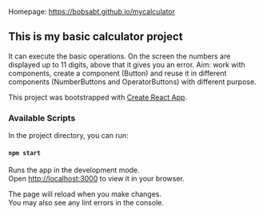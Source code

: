 Homepage: https://bobsabt.github.io/mycalculator

## This is my basic calculator project
It can execute the basic operations.
On the screen the numbers are displayed up to 11 digits, above that it gives you an error.
Aim: work with components, create a component (Button) and reuse it in different components (NumberButtons and OperatorButtons) with different purpose.

This project was bootstrapped with [Create React App](https://github.com/facebook/create-react-app).

### Available Scripts

In the project directory, you can run:

#### `npm start`

Runs the app in the development mode.\
Open [http://localhost:3000](http://localhost:3000) to view it in your browser.

The page will reload when you make changes.\
You may also see any lint errors in the console.
